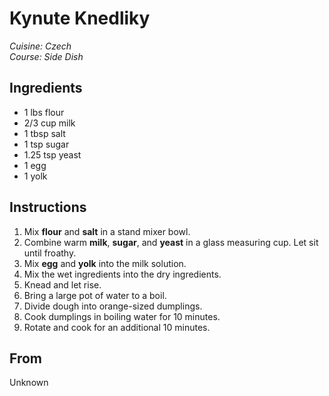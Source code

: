 # Kynute Knedliky

_Cuisine:  Czech_<br />
_Course:  Side Dish_

## Ingredients

- 1 lbs flour
- 2/3 cup milk
- 1 tbsp salt
- 1 tsp sugar
- 1.25 tsp yeast
- 1 egg
- 1 yolk

## Instructions

1. Mix **flour** and **salt** in a stand mixer bowl.
1. Combine warm **milk**, **sugar**, and **yeast** in a glass measuring cup.  Let sit until froathy.
1. Mix **egg** and **yolk** into the milk solution.
1. Mix the wet ingredients into the dry ingredients.
1. Knead and let rise.
1. Bring a large pot of water to a boil.
1. Divide dough into orange-sized dumplings.
1. Cook dumplings in boiling water for 10 minutes.
1. Rotate and cook for an additional 10 minutes.

## From

Unknown